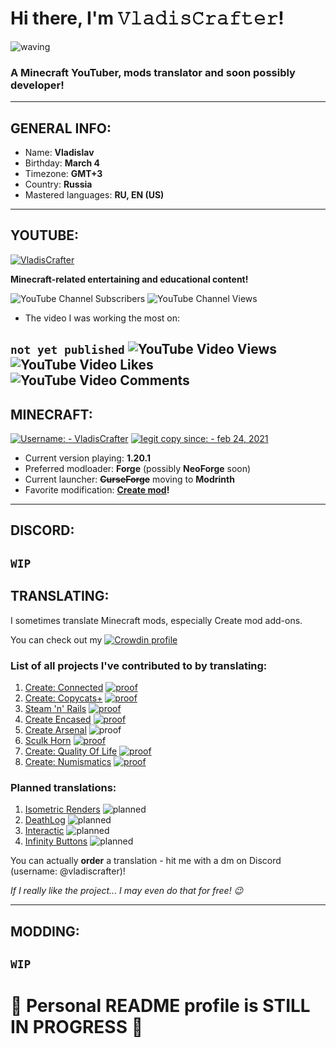# Hi there, I'm 𝚅𝚕𝚊𝚍𝚒𝚜𝙲𝚛𝚊𝚏𝚝𝚎𝚛!
![waving](https://github.com/VladisCrafter/VladisCrafter/assets/122053125/1f26699d-d0a5-4760-921c-0c800eecb446)
### A Minecraft YouTuber, mods translator and soon possibly developer!
---
## GENERAL INFO:
- Name: **Vladislav**
- Birthday: **March 4**
- Timezone: **GMT+3**
- Country: **Russia**
- Mastered languages: **RU, EN (US)**
---
## YOUTUBE:
[![VladisCrafter](https://img.shields.io/badge/VladisCrafter-cb2316?style=for-the-badge&logo=YouTube&logoColor=ffffff)](https://youtube.com/@vladiscrafter)

**Minecraft-related entertaining and educational content!**

![YouTube Channel Subscribers](https://img.shields.io/youtube/channel/subscribers/UClt3jWY-I5UIwJl_aUBLI1g)
![YouTube Channel Views](https://img.shields.io/youtube/channel/views/UClt3jWY-I5UIwJl_aUBLI1g)

- The video I was working the most on:

`not yet published`
![YouTube Video Views](https://img.shields.io/youtube/views/*?color=cb2316)
![YouTube Video Likes](https://img.shields.io/youtube/likes/*?color=cb2316) 
![YouTube Video Comments](https://img.shields.io/youtube/comments/*?color=cb2316)
---
## MINECRAFT:
[![Username: - VladisCrafter](https://img.shields.io/badge/Username:-VladisCrafter-0a9950?style=for-the-badge)](https://namemc.com/profile/VladisCrafter.1)
[![legit copy since: - feb 24, 2021](https://img.shields.io/badge/legit_copy_since:-feb_24%2C_2021-12161a)](https://namemc.com/profile/VladisCrafter.1)

- Current version playing: **1.20.1**
- Preferred modloader: **Forge** (possibly **NeoForge** soon)
- Current launcher: **~~CurseForge~~** moving to **Modrinth**
- Favorite modification: **[Create mod](https://github.com/Creators-of-Create/Create)!**
---
## DISCORD:
`WIP`
---
## TRANSLATING:
I sometimes translate Minecraft mods, especially Create mod add-ons.

You can check out my 
[![Crowdin profile](https://img.shields.io/badge/Crowdin_profile-16191d?style=for-the-badge&logo=Crowdin)](https://crowdin.com/profile/vladiscrafter)

### List of all projects I've contributed to by translating:
1. [Create: Connected](https://github.com/hlysine/create_connected) [![proof](https://img.shields.io/badge/proof-grey?logo=Crowdin)](https://crowdin.com/project/create-connected-mod/reports/top-members)
2. [Create: Copycats+](https://github.com/copycats-plus/copycats) [![proof](https://img.shields.io/badge/proof-grey?logo=Crowdin)](https://crowdin.com/project/copycats/reports/top-members)
3. [Steam 'n' Rails](https://github.com/Layers-of-Railways/Railway) [![proof](https://img.shields.io/badge/proof-grey?logo=Crowdin)](https://crowdin.com/project/create-steam-n-rails-official/reports/top-members)
4. [Create Encased](https://github.com/iglee42/CreateCasing) [![proof](https://img.shields.io/badge/proof-grey?logo=GitHub)](https://github.com/iglee42/CreateCasing/pull/67)
5. [Create Arsenal](https://discord.gg/create-arsenal-1044367456417882202) ![proof](https://img.shields.io/badge/proof-grey?logo=Discord)
6. [Sculk Horn](https://github.com/anviaan/SculkHorn) [![proof](https://img.shields.io/badge/proof-grey?logo=CurseForge)](https://www.curseforge.com/minecraft/mc-mods/sculk-horn/files/4450674)
7. [Create: Quality Of Life](https://github.com/iglee42/CreateQualityOfLife) [![proof](https://img.shields.io/badge/proof-grey?logo=GitHub)](https://github.com/iglee42/CreateQualityOfLife/pull/8)
8. [Create: Numismatics](https://github.com/Layers-of-Railways/CreateNumismatics) [![proof](https://img.shields.io/badge/proof-grey?logo=GitHub)](https://github.com/Layers-of-Railways/CreateNumismatics/pull/29)

### Planned translations:
1. [Isometric Renders](https://github.com/gliscowo/isometric-renders) ![planned](https://img.shields.io/badge/planned-grey?logo=GitHub)
2. [DeathLog](https://github.com/gliscowo/deathlog) ![planned](https://img.shields.io/badge/planned-grey?logo=GitHub)
3. [Interactic](https://github.com/gliscowo/interactic) ![planned](https://img.shields.io/badge/planned-grey?logo=GitHub)
4. [Infinity Buttons](https://github.com/TeamDiopside/InfinityButtons) ![planned](https://img.shields.io/badge/planned-grey?logo=GitHub)

You can actually __order__ a translation - hit me with a dm on Discord (username: @vladiscrafter)!

*If I really like the project... I may even do that for free! 😉*

---
## MODDING:
`WIP`
---
# 🚧 Personal README profile is STILL IN PROGRESS 🚧
